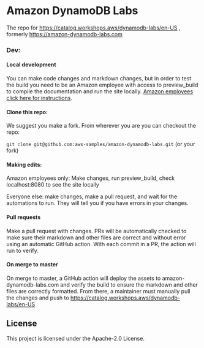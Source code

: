 # Amazon DynamoDB Labs
The repo for https://catalog.workshops.aws/dynamodb-labs/en-US , formerly https://amazon-dynamodb-labs.com

### Dev:

#### Local development
You can make code changes and markdown changes, but in order to test the build you need to be an Amazon employee with access to preview_build to compile the documentation and run the site locally. [Amazon employees click here for instructions](https://tiny.amazon.com/16x21plc5).

#### Clone this repo:
We suggest you make a fork. From wherever you are you can checkout the repo:

`git clone git@github.com:aws-samples/amazon-dynamodb-labs.git` (or your fork)

#### Making edits:
Amazon employees only: Make changes, run preview_build, check localhost:8080 to see the site locally

Everyone else: make changes, make a pull request, and wait for the automations to run. They will tell you if you have errors in your changes.

#### Pull requests
Make a pull request with changes. PRs will be automatically checked to make sure their markdown and other files are correct and without error using an automatic GitHub action. With each commit in a PR, the action will run to verify.

#### On merge to master

On merge to master, a GitHub action will deploy the assets to amazon-dynamodb-labs.com and verify the build to ensure the markdown and other files are correctly formatted. From there, a maintainer must manually pull the changes and push to https://catalog.workshops.aws/dynamodb-labs/en-US

## License
This project is licensed under the Apache-2.0 License.
